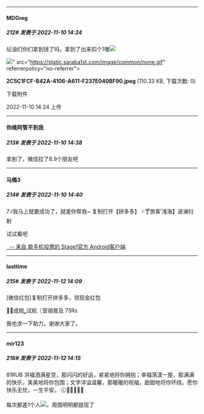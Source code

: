 

*****

####  MDGreg  
##### 212#       发表于 2022-11-10 14:24

坛油们你们拿到钱了吗，拿到了出来扣个1嗷<img src="https://static.saraba1st.com/image/smiley/face2017/047.png" referrerpolicy="no-referrer">

<img src="https://img.saraba1st.com/forum/202211/10/142418k7639ru9d98l11a3.jpeg" referrerpolicy="no-referrer">" src="https://static.saraba1st.com/image/common/none.gif" referrerpolicy="no-referrer">

<strong>2C5C1FCF-B42A-4106-A611-F237E040BF90.jpeg</strong> (110.33 KB, 下载次数: 0)

下载附件

2022-11-10 14:24 上传



*****

####  你维阿管不到我  
##### 213#       发表于 2022-11-10 14:38

拿到了，微信拉了8.9个朋友吧

*****

####  马桶3  
##### 214#       发表于 2022-11-10 14:40

7:/我马上就要成功了，就差你帮我~ 
复制打开【拼多多】
💦🍸旅客′浅海】波澜衍射

试试看吧

[  -- 来自 能手机投票的 Stage1官方 Android客户端](https://www.coolapk.com/apk/140634)



*****

####  lasttime  
##### 215#       发表于 2022-11-12 14:09

[微信红包]复制打开拼多多，领现金红包 

🎻🎉成规‗试航〖营销普及 73Rs

我也求一下助力，谢谢大家了。



*****

####  mir123  
##### 216#       发表于 2022-11-12 14:15

81RUB 洪福洒满星空，那闪闪的好运，紧紧地将你拥抱；幸福荡漾一屋，那满满的快乐，美美地将你包围；文字洋溢温馨，那暖暖的祝福，甜甜地将你环绕。愿你快乐无忧，一生平安。
🕥🎫🖖💧🎫😂

每次都差1个人<img src="https://static.saraba1st.com/image/smiley/face2017/001.png" referrerpolicy="no-referrer">，周围明明都提现了

